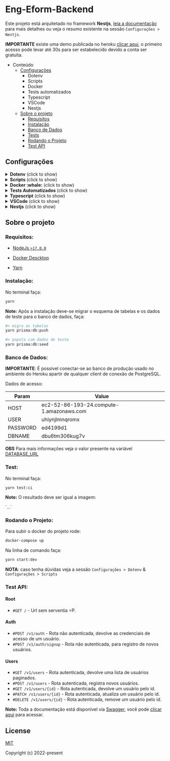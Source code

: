 # Eng-Eform-Backend
Este projeto está arquitetado no framework **Nestjs**, [leia a documentação](https://docs.nestjs.com/) para mais detalhes ou veja o resumo existente na sessão `Configurações > Nestjs`.

__IMPORTANTE__ existe uma demo publicada no heroku [clicar aqui](https://eng-eform-backend.herokuapp.com/), o primeiro acesso pode levar até 30s para ser estabelecido devido a conta ser gratuita.

- Conteúdo
    - [Configurações](#configs)
        - Dotenv
        - Scripts
        - Docker
        - Tests automatizados
        - Typescript
        - VSCode
        - Nestjs
    - [Sobre o projeto](#about)
        - [Requisitos](#requirements)
        - [Instalação](#install)
        - [Banco de Dados](#db)
        - [Tests](#tests)
        - [Rodando o Projeto](#run)
        - [Test API](#api)

## Configurações <a name="configs"></a>

<details>
  <summary><b>Dotenv</b> (click to show)</summary>

O projeto depende do arquivo `.env` que deve existir na pasta raiz. Este arquivo não é versionado apesar do arquivo `.env.example` ser.

Certifique-se de possuir um `.env` na raiz do projeto antes de executá-lo para que as constantes em `src/app.vars.ts` sejam carregadas.

__DETALHAMENTO__

| Variável | Descrição |
| ------ | ------ |
| NODE_ENV | Define o ambiente de execução. Recebe "Production" ou "Development". Controla funcionalidades da aplicação.
| APP_PORT | Define a porta de acesso ao serviço.
| APP_VERSION | Define a versão atual do projeto.
| APP_VERSION_PREFIX | Define o prefixo da versão, default ``v``.
| APP_CONTAINER_NAME | Define o nome do container que será gerado pelo docker.
| POSTGRES_DB | Define o nome do banco de dados.
| POSTGRES_USER | Define o usuário do banco de dados.
| POSTGRES_PASSWORD | Define a senha do usuário no banco de dados.
| POSTGRES_HOST | Define a porta usada pelo banco de dados.
| JWT_SECRET | Define a palavra-secreta usada para gerar o token de acesso.
| JWT_SECRET_EXPIRES_IN | Define o tempo de vida do token.
| JWT_SECRET_REFRESHTOKEN | Define a palavra-secreta usada para gerar o refresh-token.
| JWT_SECRET_REFRESHTOKEN_EXPIRES_IN | Define o tempo de vida do refresh-token.

</details>

<details>
  <summary><b>Scripts</b> (click to show)</summary>

O projeto conta com diversos scripts de linha de comando para uso via terminal, i.e., `yarn <SCRIPT>` ou `npm run <SCRIPT>`

__DETALHAMENTO__

| Script | Descrição |
| ------ | ------ |
| build | Compila o projeto gerando na pasta dist os scripts para produção |
| build:tsc | Roda o compilador do typescript a partir do tsconfig.build para verificar possíveis erros |
| format | Formata automaticamente o código com o padrão definido pelo prettier |
| format:check |  |
| lint | Roda o ESLINT para conferir o styleguide do código, corrigindo automaticamente erros simples |
| start | Inicia o servidor sem hot auto-reload |
| start:dev | Inicia o servidor de desenvolvimento com hot auto-reload |
| start:debug | Inicia o servidor de desenvolvimento com hot auto-reload em modo debug |
| start:debug:docker | Usado pelo docker para iniciar o servidor de desenvolvimento em modo debug |
| start:prod | Inicia o entrypoint gerado no build em modo produção |
| test | Executa todos os testes unitários encontrados na aplicação |
| test:watch | Inicia o servidor de teste e ativa o hot auto-reload apenas para o testes modificados |
| test:ci | Gera o relatório de cobertura dos testes no código-fonte |
| test:staged | Usado com o husky para interromper o pre-commit no primeiro test que falhar |
| test:debug | Precisa que o start:dev esteja executando, levanta o modo debug nesse ambiente para uma única execução |
| test:e2e | Executa todos os testes de integração |
| test:clear | Limpa o cache de arquivos do jest |
| update:packages | Inicia uma varredura para verificar bibliotecas do sistema que estejam desatualizadas |
| prisma | Executa o prisma local instalado no projeto |
| prisma:studio | Sobe o serviço de client do banco de dados |
| prisma:generate | Sobe os esquemas de dados para o banco de dados |
| prisma:db:migrate | Cria novas migrações com base no schema.prisma |
| prisma:db:push | Migra as tabelas para o banco de dados |
| prisma:db:seed | Popula as tabelas com dados de test |
</details>

<details>
  <summary><b>Docker :whale:</b> (click to show)</summary>

Um `Dockerfile` está presente na raiz do projeto, assim como um `docker-compose.yml` com uma configuração mínima viável para a execução do mesmo.

No `docker-compose.yml` há referência para uma rede interna que permitará conectar diversos container de serviços que venham a existir no projeto.

### Docker Run
Em uma máquina com **Docker** e **Docker Compose** instalados, basta configurar seu arquivo `.env` e executar
```bash
docker-compose up # Comando travará o terminal
# ou
docker-compose up -d # Comando executará em segundo plano
```
para iniciar a aplicação.

A execução de testes e demais comandos listados na sessão `Scripts` pode ser feita a partir de uma nova sessão dentro do container
```bash
docker-compose exec api /bin/bash # Inicia uma sessão dentro de um container já em execução
# ou
docker-compose run --rm api /bin/bash # Cria um container novo e inicia uma sessão
```

__IMPORTANTE__

O comando padrão do container de desenvolvimento definido no `docker-compose.yml` é o `start:debug:docker` que já irá levantar o serviço em modo de debug caso haja necessidade desse suporte.

### Makefile
Um `Makefile` está presente na raiz do projeto, o intuito é facilitar a execução dos comandos `Docker` executados a partir de um terminal de comandos
```bash
make start # Inicia o servidor do nestjs em modo debug
```
```bash
make bash # Abre o terminal interativo do container em execução
```
</details>

<details>
  <summary><b>Tests Automatizados <a name="tests"></a></b> (click to show)</summary>

Com exceção dos tests de integração, os demais tests são executados em uma instancia do jest configurada via `package.json`. O jest está preparado para entender todos os alias-path existentes no projeto
```json
"jest": {
  ...
  "moduleNameMapper": {
    "~/(.*)": "<rootDir>/$1"
  }
}
```
Quando o test de cobertura for executado, arquivos da pasta `config`, ou tipo `index.ts`, `.d.ts` e outros necessários para levantar o serviço não farão parte da cobertura, conforme definição
```json
"jest": {
  ...
  "collectCoverageFrom": [
    "**/*.(t|j)s",
    "!**/*.d.ts",
    "!<rootDir>/*.ts",
    "!<rootDir>/**/index.ts",
    "!<rootDir>/**/*.module.ts",
    "!<rootDir>/config/**/*"
  ]
}
```
Quando for necessário usar o modo de debug, o programador deve optar por uma das seguintues opções para poder fazer os breakpoints no sistema

Serviço em **ambiente local** usar a opção:
```bash
Debug Server
```

Serviço rodando no **container docker** usar a opção:
```bash
Docker: Debug Server
```
</details>

<details>
  <summary><b>Typescript</b> (click to show)</summary>

Esta arquitetura utiliza [**Typescript**](https://www.typescriptlang.org/) como linguagem de codificação. Todas as features disponíveis pelo framework estão em Typescript e são altamente extensiveis, o que torna todo o código produzido super flexível para o desenvolvimento de softwares.

Apesar de adicionar uma estrutura diferente há sintaxe do javascript e que muitos programadores poderão não estar habitualidos a usar, TS trás vários benefícios a codificação:
- Suporte [intellisense](https://code.visualstudio.com/docs/editor/intellisense) para prover auto-completo, informações de parametros, informações rápidas, lista de membros, etc., tudo a nível de IDEs de código-fonte.
- Melhor tooling para debug do desenvolvedor, fazendo verificações de erros e garantias de tipagens ao codificar.
- Adição de suporte para design patterns como Abstract, Factories, Decorators, Singles, etc., para facilitar a gerência das dependências de forma padronizada e reutilizável.
- Fornece um código mais confiável e explícito, menos sucetível a erros durante a programação.
- Entre outros.

O projeto já possui um linter e o prettier configurados para garantir boa parte da formatação desejada no padrão de código definido. Arquivos de configuração `.prettierrc` e `.eslintrc.js` explicitam as configurações que dentre as poucas decisões definem: **utilização obrigatória de aspas SIMPLES** e a **não-utilização de ponto e vírgula**.

Um arquivo `.editorconfig` também dita as configurações acerca da formatação de arquivos: **identação com 2 espaços**, com **codificação em UTF-8** e com **linha em branco ao final dos arquivos**.
</details>

<details>
  <summary><b>VSCode</b> (click to show)</summary>

O projeto trabalha com aspas simples nas strings e ponto-e-virgula para definir o final de cada linha conforme o [padrão airbnb](https://airbnb.io/javascript/), entretanto, toda essa formatação é feita pelo prettier sempre que um arquivo é salvo.
```js
// .vscode/settings.json
{
  "editor.formatOnSave": true,
  "editor.defaultFormatter": "esbenp.prettier-vscode",
  "[typescript]": {
    "editor.defaultFormatter": "esbenp.prettier-vscode"
  },
  "[yaml]": {
    "editor.defaultFormatter": "redhat.vscode-yaml"
  },
  "editor.codeActionsOnSave": {
    "source.fixAll": true,
    "source.organizeImports": true
  },
}
```
__IMPORTANTE__

O projeto conta com suportar alias-path, a raiz `./` está configurada para `~/` conforme definição
```js
// tsconfig.json
{
  "compilerOptions": {
  ...
    "paths": {
      "~/*": ["*"]
    },
  ...
  }
}
```
O prettier está preparado para fornecer os imports de cada recurso obedecendo alias-path, i.e., `import { RootService } from '~/root/root.service';` conforme definição
```js
// .vscode/settings.json
{
  "typescript.preferences.importModuleSpecifier": "non-relative",
}
```
__IMPORTANTE__

Específico para ambiente Windows
```js
{
  "files.eol": "\n",
  "editor.tabSize": 2
}
```
</details>

<details>
  <summary><b>Nestjs</b> (click to show)</summary>

Nestjs adota extensivamente conceitos como a **Injeção de Dependência** e a **Inversão de Controle**. `Providers` é um dos principais conceitos dentro do framework, que são basicamente classes anotadas que podem se comportar de diferentes formas (services, repositories, factories, helpers, ...).

A ideia principal é que um `provider` pode **injetar** uma ou mais dependências. O framework possui uma gerência em run-time de um design pattern bem comum, que é a de injeção de dependência. O Nest baseou-se profundamente no padrão adotado pelo Angular e pode ser melhor explorado [na sua documentação](https://angular.io/guide/dependency-injection).

> Isso permite adotar estratégias *SOLID-like* entre outras que, não necessariamente precisam ser programadas.

Nest faz uso da [estrutura de módulos](https://docs.nestjs.com/modules) para organizar seus projetos, um módulo base é encontrado dentro da pasta `src` com o nome de arquivo `app.module.ts`, todo novo módulo deve ser adicionado a sua lista de arquivos para importação.

Este projeto está configurado para trabalhar com a estrutura de módulos e um módulo `root` pode ser encontrado dentro da pasta `src` como exemplo.

### Outros Links:
  - [Providers (Nest)](https://docs.nestjs.com/providers)
  - [Circular Dependency (Nest)](https://docs.nestjs.com/fundamentals/circular-dependency)
  - [Dependency Injection & Inversion of Control (Nest)](https://docs.nestjs.com/fundamentals/custom-providers)
  - [Dependency Inversion Principle (Wikipedia)](https://en.wikipedia.org/wiki/Dependency_inversion_principle)
</details>

## Sobre o projeto <a name="about"></a>

### **Requisitos:**

- [NodeJs ``>17.0.0``](https://nodejs.org/en/)

- [Docker Descktop](https://docs.docker.com/desktop/mac/install/)

- [Yarn](https://classic.yarnpkg.com/en/docs/install/#mac-stable)

### **Instalação:** <a name="install"></a>
No terminal faça:
```bash
yarn
```
**Note:** Após a instalação deve-se migrar o esquema de tabelas e os dados de teste para o banco de dados, faça:

```bash
#> migra as tabelas
yarn prisma:db:push

#> popula com dados de teste
yarn prisma:db:seed
```

### **Banco de Dados:** <a name="db"></a>

__IMPORTANTE__: É possível conectar-se ao banco de produção usado no ambiente do Heroku apartir de qualquer client de conexão de PostgreSQL.

Dados de acesso:

| Param | Value
|---------|--------------
| HOST | ec2-52-86-193-24.compute-1.amazonaws.com
| USER | uhiynjlmnqromx
| PASSWORD | ed4199d1
| DBNAME | dbu6tm306kug7v

__OBS__ Para mais informações veja o valor presente na variável [DATABASE_URL](.env.example)

### **Test:** <a name="tests"></a>
No terminal faça:
```shell
yarn test:ci
```

**Note:** O resultado deve ser igual a imagem:

<p align="left">
  `...`
</p>

### **Rodando o Projeto:** <a name="run"></a>

Para subir o docker do projeto rode:
```bash
docker-compose up
```
Na linha de comando faça:
```bash
yarn start:dev
```
__NOTA__: caso tenha dúvidas veja a sessão `Configurações > Dotenv` & `Configurações > Scripts`

### **Test API:** <a name="api"></a>

#### Root
*   `#GET /` - Url sem serventia =P.

#### Auth
*   `#POST /v1/auth` - Rota não autenticada, devolve as credenciais de acesso de um usuário.
*   `#POST /v1/auth/signup` - Rota não autenticada, para registro de novos usuários.

#### Users
*   `#GET /v1/users` - Rota autenticada, devolve uma lista de usuários paginados.
*   `#POST /v1/users` - Rota autenticada, registra novos usuários.
*   `#GET /v1/users/{id}` - Rota autenticada, devolve um usuário pelo id.
*   `#PATCH /v1/users/{id}` - Rota autenticada, atualiza um usuário pelo id.
*   `#DELETE /v1/users/{id}` - Rota autenticada, remove um usuário pelo id.


**Note:** Toda a documentação está disponível via [Swagger](https://swagger.io/), você pode [clicar aqui](https://eng-eform-backend.herokuapp.com/api) para acessar.

## License

[MIT](http://opensource.org/licenses/MIT)

Copyright (c) 2022-present
